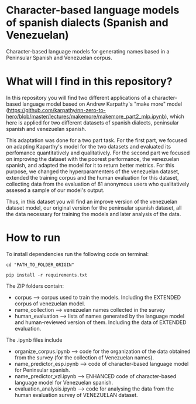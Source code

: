 # Character-based language models of spanish dialects (Spanish and Venezuelan)

Character-based language models for generating names based in a Peninsular Spanish and Venezuelan corpus. 

# What will I find in this repository?

In this repository you will find two different applications of a character-based language model based on Andrew Karpathy's "make more" model (https://github.com/karpathy/nn-zero-to-hero/blob/master/lectures/makemore/makemore_part2_mlp.ipynb), which here is applied for two different datasets of spanish dialects, peninsular spanish and venezuelan spanish. 

This adaptation was done for a two part task. For the first part, we focused on adapting Kaparthy's model for the two datasets and evaluated its perfomance quantitatively and qualitatively. For the second part we focused on improving the dataset with the poorest performance, the venezuelan spanish, and adapted the model for it to return better metrics. For this purpose, we changed the hyperparamenters of the venezuelan dataset, extended the training corpus and the human evaluation for this dataset, collecting data from the evaluation of 81 anonymous users who qualitatively assesed a sample of our model's output. 

Thus, in this dataset you will find an improve version of the venezuelan dataset model, our original version for the peninsular spanish dataset, all the data necessary for training the models and later analysis of the data. 

# How to run

To install dependencies run the following code on terminal:
```
cd "PATH_TO_FOLDER_ORIGIN"

pip install -r requirements.txt

```
The ZIP folders contain: 
* corpus --> corpus used to train the models. Including the EXTENDED corpus of venezuelan model.
* name_collection --> venezuelan names collected in the survey
* human_evaluation --> lists of names generated by the language model and human-reviewed version of them. Including the data of EXTENDED evaluation.

The .ipynb files include
* organize_corpus.ipynb --> code for the organization of the data obtained from the survey (for the collection of Venezuelan names).
*  name_predictor_esp.ipynb --> code of character-based language model for Peninsular spanish.
*  name_predictor_vzl.ipynb --> ENHANCED code of character-based language model for Venezuelan spanish.
* evaluation_analysis.ipynb --> code for analysing the data from the human evaluation survey of VENEZUELAN dataset.




